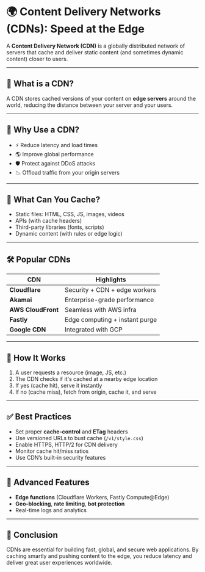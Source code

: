 # 🌍 Content Delivery Networks (CDNs): Speed at the Edge

A **Content Delivery Network (CDN)** is a globally distributed network of servers that cache and deliver static content (and sometimes dynamic content) closer to users.

---

## 📌 What is a CDN?

A CDN stores cached versions of your content on **edge servers** around the world, reducing the distance between your server and your users.

---

## 🎯 Why Use a CDN?

- ⚡ Reduce latency and load times
- 🌎 Improve global performance
- 🛡️ Protect against DDoS attacks
- 📉 Offload traffic from your origin servers

---

## 🧱 What Can You Cache?

- Static files: HTML, CSS, JS, images, videos
- APIs (with cache headers)
- Third-party libraries (fonts, scripts)
- Dynamic content (with rules or edge logic)

---

## 🛠 Popular CDNs

| CDN           | Highlights                         |
|---------------|------------------------------------|
| **Cloudflare**| Security + CDN + edge workers      |
| **Akamai**    | Enterprise-grade performance       |
| **AWS CloudFront** | Seamless with AWS infra      |
| **Fastly**    | Edge computing + instant purge     |
| **Google CDN**| Integrated with GCP                |

---

## 🔧 How It Works

1. A user requests a resource (image, JS, etc.)
2. The CDN checks if it's cached at a nearby edge location
3. If yes (cache hit), serve it instantly
4. If no (cache miss), fetch from origin, cache it, and serve

---

## ✅ Best Practices

- Set proper **cache-control** and **ETag** headers
- Use versioned URLs to bust cache (`/v1/style.css`)
- Enable HTTPS, HTTP/2 for CDN delivery
- Monitor cache hit/miss ratios
- Use CDN’s built-in security features

---

## 🧠 Advanced Features

- **Edge functions** (Cloudflare Workers, Fastly Compute@Edge)
- **Geo-blocking**, **rate limiting**, **bot protection**
- Real-time logs and analytics

---

## 💬 Conclusion

CDNs are essential for building fast, global, and secure web applications. By caching smartly and pushing content to the edge, you reduce latency and deliver great user experiences worldwide.

